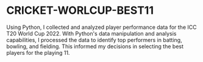 # CRICKET-WORLCUP-BEST11
Using Python, I collected and analyzed player performance data for the ICC T20 World Cup 2022. With Python's data manipulation and analysis capabilities, I processed the data to identify top performers in batting, bowling, and fielding. This informed my decisions in selecting the best players for the playing 11.

